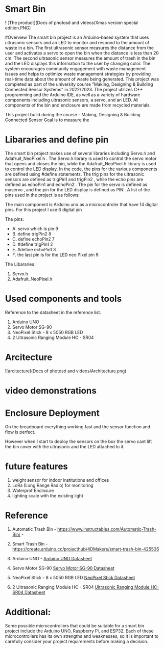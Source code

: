 
# Smart Bin
! [The product](Docs of photosd and videos/Xmas version special edition.PNG)

#Overview
The smart bin project is an Arduino-based system that uses ultrasonic sensors and an LED to monitor and respond to the amount of waste in a bin. The first ultrasonic sensor measures the distance from the user and activates a servo to open the bin when the distance is less than 20 cm. The second ultrasonic sensor measures the amount of trash in the bin and the LED displays this information to the user by changing color. The system encourages community engagement with waste management issues and helps to optimize waste management strategies by providing real-time data about the amount of waste being generated. This project was completed as part of the university course "Making, Designing & Building Connected Sensor Systems" in 2022/2023. The project utilizes C++ programming and the Arduino IDE, as well as a variety of hardware components including ultrasonic sensors, a servo, and an LED. All components of the bin and enclosure are made from recycled materials.

This project build during the course - Making, Designing & Building Connected Sensor
Goal is to measure the 

# Libararies and define pin 
The smart bin project makes use of several libraries including Servo.h and Adafruit_NeoPixel.h . The Servo.h library is used to control the servo motor that opens and closes the bin, while the Adafruit_NeoPixel.h library is used to control the LED display. In the code, the pins for the various components are defined using #define statements. The trig pins for the ultrasonic sensors are defined as trigPin1 and trigPin2 , while the echo pins are defined as echoPin1 and echoPin2 . The pin for the servo is defined as myservo , and the pin for the LED display is defined as PIN . A list of the pins used in the project is as follows:

The main component is Arduino uno as a microcontroler that have 14 digital pins.
For this project I use 6 digital pin 

The pins: 
+ A. servo which is pin 9
+ B. define trigPin2 8
+ C. define echoPin2 7
+ D. #define trigPin1 2
+ E. #define echoPin1 3
+ F. the last pin is for the LED neo Pixel pin 6

The Libararies : 
1. Servo.h
2. Adafruit_NeoPixel.h

# Used components and tools
Reference to the datasheet in the reference list.

1. Arduino UNO 
2. Servo Motor SG-90
3. NeoPixel Stick - 8 x 5050 RGB LED
4. 2 Ultrasonic Ranging Module HC - SR04




# Arcitecture 
 ![arcitecture](Docs of photosd and videos/Architecture.png)


# video demonstrations

# Enclosure Deployment
On the breadboard everything working fast and the sensor function and flow is perfect. 

However when I start to deploy the sensors on the box the servo cant lift the bin cover with the ultrasonic and the LED attached to it. 




# future features
1. weight sensor for indoor institutions and offices
2. LoRa (Long Range Radio) for monitoring
3. Waterprof Enclosure
4. lighting scale with the existing light


# Reference 

1. Automatic Trash Bin - https://www.instructables.com/Automatic-Trash-Bin/ - 
2. Smart Trash Bin - https://create.arduino.cc/projecthub/4DMakers/smart-trash-bin-425536


3. Arduino UNO - <a href="https://www.arduino.cc/en/uploads/Main/Arduino_Uno_Rev3-schematic.pdf">Arduino UNO Datasheet</a>

4. Servo Motor SG-90 <a href="http://www.ee.ic.ac.uk/pcheung/teaching/DE1_EE/stores/sg90_datasheet.pdf">Servo Motor SG-90 Datasheet</a>

5. NeoPixel Stick - 8 x 5050 RGB LED <a href="https://www.adafruit.com/datasheets/WS2812B.pdf">NeoPixel Stick Datasheet</a>

6. 2 Ultrasonic Ranging Module HC - SR04 <a href="https://www.micropik.com/PDF/HCSR04.pdf">Ultrasonic Ranging Module HC-SR04 Datasheet</a>


# Additional: 
Some possible microcontrollers that could be suitable for a smart bin project include the Arduino UNO, Raspberry Pi, and ESP32. Each of these microcontrollers has its own strengths and weaknesses, so it is important to carefully consider your project requirements before making a decision.





